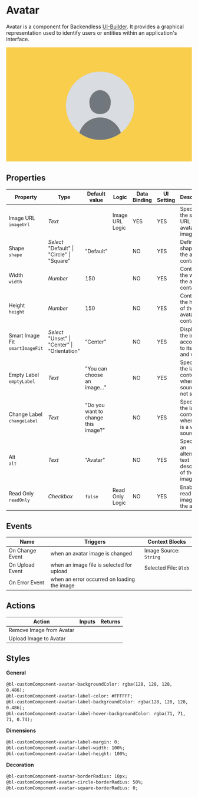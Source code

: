 # Avatar

Avatar is a component for Backendless [UI-Builder](https://backendless.com/developers/#ui-builder). It provides
a graphical representation used to identify users or entities within an application's interface.

<p align="center">
  <img src="./thumbnail.png" alt="main thumbnail" width="780"/>
</p>

## Properties

| Property                             | Type                                                | Default value                       | Logic           | Data Binding  | UI Setting | Description                                                   |
|--------------------------------------|-----------------------------------------------------|-------------------------------------|-----------------|---------------|------------|---------------------------------------------------------------|
| Image URL <br> `imageUrl`            | *Text*                                              |                                     | Image URL Logic | YES           | YES        | Specifies the source URL for the avatar image.                |
| Shape <br> `shape`                   | *Select* <br/> "Default" \| "Circle" \| "Square"    | "Default"                           |                 | NO            | YES        | Defines the shape of the avatar container.                    |
| Width <br> `width`                   | *Number*                                            | 150                                 |                 | NO            | YES        | Controls the width of the avatar container.                   |
| Height <br> `height`                 | *Number*                                            | 150                                 |                 | NO            | YES        | Controls the height of the avatar container.                  |
| Smart Image Fit <br> `smartImageFit` | *Select* <br/> "Unset" \| "Center" \| "Orientation" | "Center"                            |                 | NO            | YES        | Displays the image according to its height and width.         |
| Empty Label <br> `emptyLabel`        | *Text*                                              | "You can choose an image..."        |                 | NO            | YES        | Specifies the label content when the source is not set.       |
| Change Label <br> `changeLabel`      | *Text*                                              | "Do you want to change this image?" |                 | NO            | YES        | Specifies the label content when there is a valid source set. |
| Alt <br> `alt`                       | *Text*                                              | "Avatar"                            |                 | NO            | YES        | Specifies an alternative text description of the image.       |
| Read Only <br> `readOnly`            | *Checkbox*                                          | `false`                             | Read Only Logic | NO            | YES        | Enables read-only image in the avatar.                        |

## Events

| Name            | Triggers                                    | Context Blocks         |
|-----------------|---------------------------------------------|------------------------|
| On Change Event | when an avatar image is changed             | Image Source: `String` |
| On Upload Event | when an image file is selected for upload   | Selected File: `Blob`  |
| On Error Event  | when an error occurred on loading the image |                        |

## Actions

| Action                   | Inputs | Returns |
|--------------------------|--------|---------|
| Remove Image from Avatar |        |         |
| Upload Image to Avatar   |        |         |


## Styles

**General**

````
@bl-customComponent-avatar-backgroundColor: rgba(128, 128, 128, 0.486);
@bl-customComponent-avatar-label-color: #FFFFFF;
@bl-customComponent-avatar-label-backgroundColor: rgba(128, 128, 128, 0.486);
@bl-customComponent-avatar-label-hover-backgroundColor: rgba(71, 71, 71, 0.74);
````

**Dimensions**

````
@bl-customComponent-avatar-label-margin: 0;
@bl-customComponent-avatar-label-width: 100%;
@bl-customComponent-avatar-label-height: 100%;
````

**Decoration**

````
@bl-customComponent-avatar-borderRadius: 10px;
@bl-customComponent-avatar-circle-borderRadius: 50%;
@bl-customComponent-avatar-square-borderRadius: 0;
````
